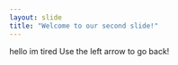 ```yaml
---
layout: slide
title: "Welcome to our second slide!"
---
```

hello im tired
Use the left arrow to go back!
